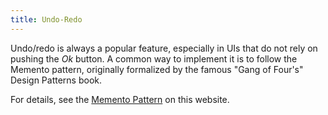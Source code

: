 ```yaml
---
title: Undo-Redo
---
```


Undo/redo is always a popular feature, especially in UIs that do not rely on pushing the _Ok_ button. A common way to
implement it is to follow the Memento pattern, originally formalized by the famous "Gang of Four's" Design Patterns
book.

For details, see the [Memento Pattern](design-patterns#memento) on this website.
